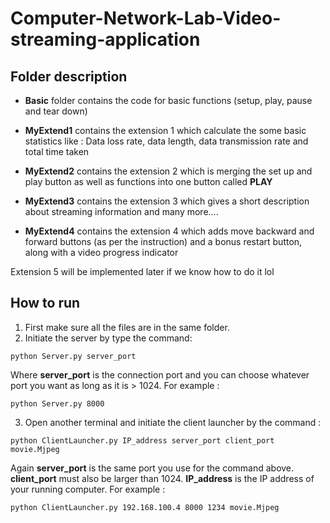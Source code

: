 # Computer-Network-Lab-Video-streaming-application
## Folder description
- **Basic** folder contains the code for basic functions (setup, play, pause and tear down)
- **MyExtend1**  contains the extension 1 which calculate the some basic statistics like : Data loss rate, data length, data transmission rate and total time taken 
- **MyExtend2** contains the extension 2 which is merging the set up and play button as well as functions into one button called **PLAY**

- **MyExtend3** contains the extension 3 which gives a short description about streaming information and many more.... 

- **MyExtend4** contains the extension 4 which adds move backward and forward buttons (as per the instruction) and a bonus restart button, along with a video progress indicator

Extension 5 will be implemented later if we know how to do it lol 


## How to run
1.  First make sure all the files are in the same folder.  
2. Initiate the server by type the command:
 ```
 python Server.py server_port
 ```
 
 Where **server_port**  is the connection port and you can choose whatever port you want as long as it is > 1024. For example : 
```
python Server.py 8000
```

3. Open another terminal and initiate the client launcher by the command : 

```
python ClientLauncher.py IP_address server_port client_port movie.Mjpeg
```

Again **server_port** is the same port you use for the command above. **client_port** must also be larger than 1024. **IP_address** is the IP address of your running computer. 
For example : 
```
python ClientLauncher.py 192.168.100.4 8000 1234 movie.Mjpeg
```

